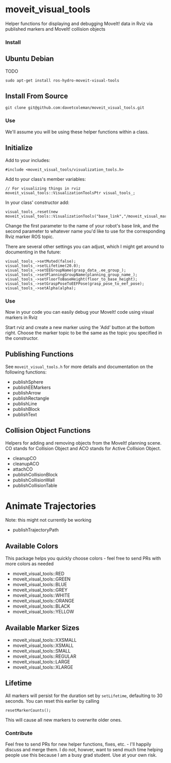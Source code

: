 moveit_visual_tools
==========================

Helper functions for displaying and debugging MoveIt! data in Rviz via published markers and MoveIt! collision objects

### Install

## Ubuntu Debian

TODO
```
sudo apt-get install ros-hydro-moveit-visual-tools
```

## Install From Source

```
git clone git@github.com:davetcoleman/moveit_visual_tools.git
```

### Use

We'll assume you will be using these helper functions within a class.

## Initialize

Add to your includes:
```
#include <moveit_visual_tools/visualization_tools.h>
```

Add to your class's member variables:
```
// For visualizing things in rviz
moveit_visual_tools::VisualizationToolsPtr visual_tools_;
```

In your class' constructor add:
```
visual_tools_.reset(new moveit_visual_tools::VisualizationTools("base_link","/moveit_visual_markers"));
```

Change the first parameter to the name of your robot's base link, and the second parameter to whatever name you'd like to use for the corresponding Rviz marker ROS topic.

There are several other settings you can adjust, which I might get around to documenting in the future:
```
visual_tools_->setMuted(false);
visual_tools_->setLifetime(20.0);
visual_tools_->setEEGroupName(grasp_data_.ee_group_);
visual_tools_->setPlanningGroupName(planning_group_name_);
visual_tools_->setFloorToBaseHeight(floor_to_base_height);
visual_tools_->setGraspPoseToEEFPose(grasp_pose_to_eef_pose);
visual_tools_->setAlpha(alpha);
```

### Use

Now in your code you can easily debug your MoveIt! code using visual markers in Rviz

Start rviz and create a new marker using the 'Add' button at the bottom right. Choose the marker topic to be the same as the topic you specified in the constructor.

## Publishing Functions

See ``moveit_visual_tools.h`` for more details and documentation on the following functions:

 - publishSphere
 - publishEEMarkers
 - publishArrow
 - publishRectangle
 - publishLine
 - publishBlock
 - publishText

## Collision Object Functions

Helpers for adding and removing objects from the MoveIt! planning scene. CO stands for Collision Object and ACO stands for Active Collision Object.

 - cleanupCO
 - cleanupACO
 - attachCO
 - publishCollisionBlock
 - publishCollisionWall
 - publishCollisionTable

# Animate Trajectories

Note: this might not currently be working

 - publishTrajectoryPath

## Available Colors

This package helps you quickly choose colors - feel free to send PRs with more colors as needed

 - moveit_visual_tools::RED
 - moveit_visual_tools::GREEN
 - moveit_visual_tools::BLUE
 - moveit_visual_tools::GREY
 - moveit_visual_tools::WHITE
 - moveit_visual_tools::ORANGE
 - moveit_visual_tools::BLACK
 - moveit_visual_tools::YELLOW

## Available Marker Sizes

 - moveit_visual_tools::XXSMALL
 - moveit_visual_tools::XSMALL
 - moveit_visual_tools::SMALL
 - moveit_visual_tools::REGULAR
 - moveit_visual_tools::LARGE
 - moveit_visual_tools::XLARGE

## Lifetime

All markers will persist for the duration set by ``setLifetime``, defaulting to 30 seconds. You can reset this earlier by calling
```
resetMarkerCounts();
```
This will cause all new markers to overwrite older ones.

### Contribute

Feel free to send PRs for new helper functions, fixes, etc. - I'll happily discuss and merge them. I do not, howver, want to send much time helping people use this because I am a busy grad student. Use at your own risk.